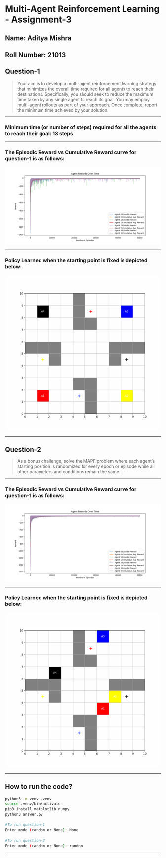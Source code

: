 # Multi-Agent Reinforcement Learning - Assignment-3
## Name: Aditya Mishra
## Roll Number: 21013

## Question-1
>Your aim is to develop a multi-agent reinforcement learning strategy that minimizes the overall time required for all agents to reach their destinations. Specifically, you should seek to reduce the maximum time taken by any single agent to reach its goal. You may employ multi-agent rollouts as part of your approach. Once complete, report the minimum time achieved by your solution.


---
### Minimum time (or number of steps) required for all the agents to reach their goal: 13 steps 
---   

### The Episodic Reward vs Cumulative Reward curve for question-1 is as follows:
![Episodic vs Cumulative Reward (Episodes 1-1000)](Question-1/rewards-q1.png)

--- 

### Policy Learned when the starting point is fixed is depicted below:
![](Question-1/path-q1.gif)

--- 

## Question-2
>As a bonus challenge, solve the MAPF problem where each agent’s starting position is randomized for every epoch or episode while all other parameters and conditions remain the same.

---

### The Episodic Reward vs Cumulative Reward curve for question-1 is as follows:
![Episodic vs Cumulative Reward (Episodes 1-1000)](Question-2/rewards-q2.png)

--- 

### Policy Learned when the starting point is fixed is depicted below:
![](Question-2/path-q2.gif)

--- 

## How to run the code?
```bash
python3 -m venv .venv
source .venv/bin/activate
pip3 install matplotlib numpy
python3 answer.py

#To run question-1
Enter mode (random or None): None

#To run question-2
Enter mode (random or None): random
```
---




